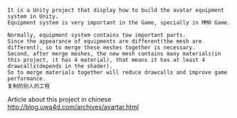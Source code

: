     It is a Unity project that display how to build the avatar equipment system in Unity.
    Equipment system is very important in the Game, specially in MMO Game.

    Normally, equipment system contains tow important parts. 
    Since the appearance of equipments are different(the mesh are different), so to merge these meshes together is necessary. 
    Second, after merge meshes, the new mesh contains many materials(in this project, it has 4 material), that means it has at least 4 drawcalls(depends in the shader).
    So to merge materials together will reduce drawcalls and improve game performance.
    复制的别人的工程

Article about this project in chinese http://blog.uwa4d.com/archives/avartar.html
